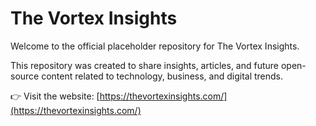 # The Vortex Insights

Welcome to the official placeholder repository for The Vortex Insights.

This repository was created to share insights, articles, and future open-source content related to technology, business, and digital trends.

👉 Visit the website: [https://thevortexinsights.com/](https://thevortexinsights.com/)

